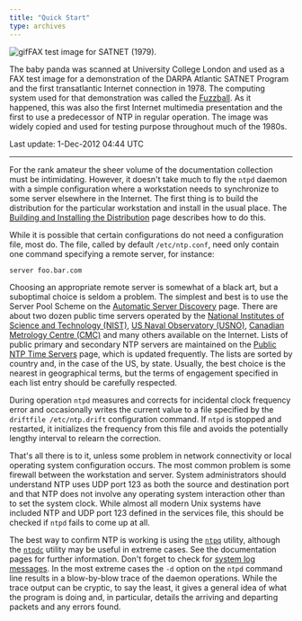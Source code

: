 ```yaml
---
title: "Quick Start"
type: archives
---
```


![gif](/archives/pic/panda.gif)FAX test image for SATNET (1979).

The baby panda was scanned at University College London and used as a FAX test image for a demonstration of the DARPA Atlantic SATNET Program and the first transatlantic Internet connection in 1978. The computing system used for that demonstration was called the [Fuzzball](/reflib/papers/fuzz.pdf). As it happened, this was also the first Internet multimedia presentation and the first to use a predecessor of NTP in regular operation. The image was widely copied and used for testing purpose throughout much of the 1980s.

Last update: 1-Dec-2012 04:44 UTC

* * *

For the rank amateur the sheer volume of the documentation collection must be intimidating. However, it doesn't take much to fly the <code>ntpd</code> daemon with a simple configuration where a workstation needs to synchronize to some server elsewhere in the Internet. The first thing is to build the distribution for the particular workstation and install in the usual place. The [Building and Installing the Distribution](/archives/4.2.8-series/build) page describes how to do this.

While it is possible that certain configurations do not need a configuration file, most do. The file, called by default <code>/etc/ntp.conf</code>, need only contain one command specifying a remote server, for instance:

`server foo.bar.com`

Choosing an appropriate remote server is somewhat of a black art, but a suboptimal choice is seldom a problem. The simplest and best is to use the Server Pool Scheme on the [Automatic Server Discovery](/archives/4.2.8-series/discover) page. There are about two dozen public time servers operated by the [National Institutes of Science and Technology (NIST)](http://tf.nist.gov/tf-cgi/servers.cgi), [US Naval Observatory (USNO)](https://www.usno.navy.mil/USNO/time/ntp), [Canadian Metrology Centre (CMC)](https://nrc.canada.ca/en/certifications-evaluations-standards/canadas-official-time/network-time-protocol-ntp) and many others available on the Internet. Lists of public primary and secondary NTP servers are maintained on the [Public NTP Time Servers](/support/servers) page, which is updated frequently. The lists are sorted by country and, in the case of the US, by state. Usually, the best choice is the nearest in geographical terms, but the terms of engagement specified in each list entry should be carefully respected.

During operation <code>ntpd</code> measures and corrects for incidental clock frequency error and occasionally writes the current value to a file specified by the `driftfile /etc/ntp.drift` configuration command. If <code>ntpd</code> is stopped and restarted, it initializes the frequency from this file and avoids the potentially lengthy interval to relearn the correction.

That's all there is to it, unless some problem in network connectivity or local operating system configuration occurs. The most common problem is some firewall between the workstation and server. System administrators should understand NTP uses UDP port 123 as both the source and destination port and that NTP does not involve any operating system interaction other than to set the system clock. While almost all modern Unix systems have included NTP and UDP port 123 defined in the services file, this should be checked if <code>ntpd</code> fails to come up at all.

The best way to confirm NTP is working is using the [<code>ntpq</code>](/archives/4.2.8-series/ntpq) utility, although the [<code>ntpdc</code>](/archives/4.2.8-series/ntpdc) utility may be useful in extreme cases. See the documentation pages for further information. Don't forget to check for [system log messages](/archives/4.2.8-series/msyslog). In the most extreme cases the <code>-d</code> option on the <code>ntpd</code> command line results in a blow-by-blow trace of the daemon operations. While the trace output can be cryptic, to say the least, it gives a general idea of what the program is doing and, in particular, details the arriving and departing packets and any errors found.
